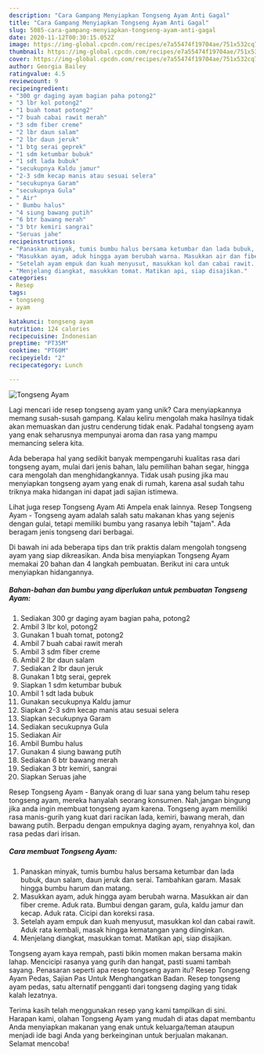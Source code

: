 ```yaml
---
description: "Cara Gampang Menyiapkan Tongseng Ayam Anti Gagal"
title: "Cara Gampang Menyiapkan Tongseng Ayam Anti Gagal"
slug: 5085-cara-gampang-menyiapkan-tongseng-ayam-anti-gagal
date: 2020-11-12T00:30:15.052Z
image: https://img-global.cpcdn.com/recipes/e7a55474f19704ae/751x532cq70/tongseng-ayam-foto-resep-utama.jpg
thumbnail: https://img-global.cpcdn.com/recipes/e7a55474f19704ae/751x532cq70/tongseng-ayam-foto-resep-utama.jpg
cover: https://img-global.cpcdn.com/recipes/e7a55474f19704ae/751x532cq70/tongseng-ayam-foto-resep-utama.jpg
author: Georgia Bailey
ratingvalue: 4.5
reviewcount: 9
recipeingredient:
- "300 gr daging ayam bagian paha potong2"
- "3 lbr kol potong2"
- "1 buah tomat potong2"
- "7 buah cabai rawit merah"
- "3 sdm fiber creme"
- "2 lbr daun salam"
- "2 lbr daun jeruk"
- "1 btg serai geprek"
- "1 sdm ketumbar bubuk"
- "1 sdt lada bubuk"
- "secukupnya Kaldu jamur"
- "2-3 sdm kecap manis atau sesuai selera"
- "secukupnya Garam"
- "secukupnya Gula"
- " Air"
- " Bumbu halus"
- "4 siung bawang putih"
- "6 btr bawang merah"
- "3 btr kemiri sangrai"
- "Seruas jahe"
recipeinstructions:
- "Panaskan minyak, tumis bumbu halus bersama ketumbar dan lada bubuk, daun salam, daun jeruk dan serai. Tambahkan garam. Masak hingga bumbu harum dan matang."
- "Masukkan ayam, aduk hingga ayam berubah warna. Masukkan air dan fiber creme. Aduk rata. Bumbui dengan garam, gula, kaldu jamur dan kecap. Aduk rata. Cicipi dan koreksi rasa."
- "Setelah ayam empuk dan kuah menyusut, masukkan kol dan cabai rawit. Aduk rata kembali, masak hingga kematangan yang diinginkan."
- "Menjelang diangkat, masukkan tomat. Matikan api, siap disajikan."
categories:
- Resep
tags:
- tongseng
- ayam

katakunci: tongseng ayam 
nutrition: 124 calories
recipecuisine: Indonesian
preptime: "PT35M"
cooktime: "PT60M"
recipeyield: "2"
recipecategory: Lunch

---
```



![Tongseng Ayam](https://img-global.cpcdn.com/recipes/e7a55474f19704ae/751x532cq70/tongseng-ayam-foto-resep-utama.jpg)

Lagi mencari ide resep tongseng ayam yang unik? Cara menyiapkannya memang susah-susah gampang. Kalau keliru mengolah maka hasilnya tidak akan memuaskan dan justru cenderung tidak enak. Padahal tongseng ayam yang enak seharusnya mempunyai aroma dan rasa yang mampu memancing selera kita.

Ada beberapa hal yang sedikit banyak mempengaruhi kualitas rasa dari tongseng ayam, mulai dari jenis bahan, lalu pemilihan bahan segar, hingga cara mengolah dan menghidangkannya. Tidak usah pusing jika mau menyiapkan tongseng ayam yang enak di rumah, karena asal sudah tahu triknya maka hidangan ini dapat jadi sajian istimewa.

Lihat juga resep Tongseng Ayam Ati Ampela enak lainnya. Resep Tongseng Ayam - Tongseng ayam adalah salah satu makanan khas yang sejenis dengan gulai, tetapi memiliki bumbu yang rasanya lebih &#34;tajam&#34;. Ada beragam jenis tongseng dari berbagai.


Di bawah ini ada beberapa tips dan trik praktis dalam mengolah tongseng ayam yang siap dikreasikan. Anda bisa menyiapkan Tongseng Ayam memakai 20 bahan dan 4 langkah pembuatan. Berikut ini cara untuk menyiapkan hidangannya.

<!--inarticleads1-->

##### Bahan-bahan dan bumbu yang diperlukan untuk pembuatan Tongseng Ayam:

1. Sediakan 300 gr daging ayam bagian paha, potong2
1. Ambil 3 lbr kol, potong2
1. Gunakan 1 buah tomat, potong2
1. Ambil 7 buah cabai rawit merah
1. Ambil 3 sdm fiber creme
1. Ambil 2 lbr daun salam
1. Sediakan 2 lbr daun jeruk
1. Gunakan 1 btg serai, geprek
1. Siapkan 1 sdm ketumbar bubuk
1. Ambil 1 sdt lada bubuk
1. Gunakan secukupnya Kaldu jamur
1. Siapkan 2-3 sdm kecap manis atau sesuai selera
1. Siapkan secukupnya Garam
1. Sediakan secukupnya Gula
1. Sediakan  Air
1. Ambil  Bumbu halus
1. Gunakan 4 siung bawang putih
1. Sediakan 6 btr bawang merah
1. Sediakan 3 btr kemiri, sangrai
1. Siapkan Seruas jahe


Resep Tongseng Ayam - Banyak orang di luar sana yang belum tahu resep tongseng ayam, mereka hanyalah seorang konsumen. Nah,jangan bingung jika anda ingin membuat tongseng ayam karena. Tongseng ayam memiliki rasa manis-gurih yang kuat dari racikan lada, kemiri, bawang merah, dan bawang putih. Berpadu dengan empuknya daging ayam, renyahnya kol, dan rasa pedas dari irisan. 

<!--inarticleads2-->

##### Cara membuat Tongseng Ayam:

1. Panaskan minyak, tumis bumbu halus bersama ketumbar dan lada bubuk, daun salam, daun jeruk dan serai. Tambahkan garam. Masak hingga bumbu harum dan matang.
1. Masukkan ayam, aduk hingga ayam berubah warna. Masukkan air dan fiber creme. Aduk rata. Bumbui dengan garam, gula, kaldu jamur dan kecap. Aduk rata. Cicipi dan koreksi rasa.
1. Setelah ayam empuk dan kuah menyusut, masukkan kol dan cabai rawit. Aduk rata kembali, masak hingga kematangan yang diinginkan.
1. Menjelang diangkat, masukkan tomat. Matikan api, siap disajikan.


Tongseng ayam kaya rempah, pasti bikin momen makan bersama makin lahap. Mencicipi rasanya yang gurih dan hangat, pasti suami tambah sayang. Penasaran seperti apa resep tongseng ayam itu? Resep Tongseng Ayam Pedas, Sajian Pas Untuk Menghangatkan Badan. Resep tongseng ayam pedas, satu alternatif pengganti dari tongseng daging yang tidak kalah lezatnya. 

Terima kasih telah menggunakan resep yang kami tampilkan di sini. Harapan kami, olahan Tongseng Ayam yang mudah di atas dapat membantu Anda menyiapkan makanan yang enak untuk keluarga/teman ataupun menjadi ide bagi Anda yang berkeinginan untuk berjualan makanan. Selamat mencoba!
